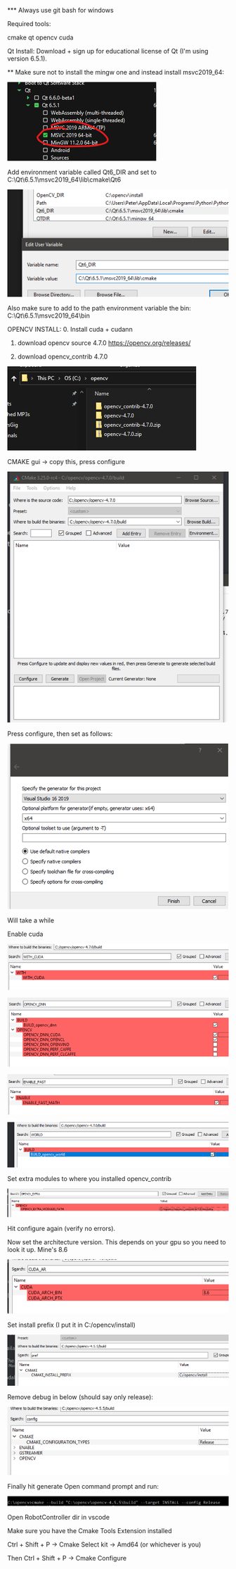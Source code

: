 *** Always use git bash for windows


Required tools:

cmake
qt
opencv
cuda

Qt Install:
Download + sign up for educational license of Qt (I'm using version 6.5.1).

** Make sure not to install the mingw one and instead install msvc2019_64:

![Alt text](doc_images/qt_image0.png)

Add environment variable called Qt6_DIR and set to C:\Qt\6.5.1\msvc2019_64\lib\cmake\Qt6

![Alt text](doc_images/qt_image1.png)


Also make sure to add to the path environment variable the bin:
C:\Qt\6.5.1\msvc2019_64\bin

OPENCV INSTALL:
0. Install cuda + cudann

1. download opencv source 4.7.0
https://opencv.org/releases/

2. download opencv_contrib 4.7.0

![Alt text](doc_images/image.png)

CMAKE gui -> copy this, press configure

![Alt text](doc_images/image2.png)

Press configure, then set as follows:

![Alt text](doc_images/image-0.png)

Will take a while

Enable cuda
	
![Alt text](doc_images/image-1.png)

![Alt text](doc_images/image-2.png)

![Alt text](doc_images/image-3.png)

![Alt text](doc_images/image-4.png)

Set extra modules to where you installed opencv_contrib

![Alt text](doc_images/image-5.png)

Hit configure again (verify no errors).

Now set the architecture version. This depends on your gpu so you need to look it up. Mine's 8.6

![Alt text](doc_images/image-6.png)

Set install prefix (I put it in C:/opencv/install)

![Alt text](doc_images/image-7.png)

Remove debug in below (should say only release):

![Alt text](doc_images/image-8.png)

Finally hit generate
Open command prompt and run:

![Alt text](doc_images/image-9.png)



Open RobotController dir in vscode

Make sure you have the Cmake Tools Extension installed

Ctrl + Shift + P -> Cmake Select kit -> Amd64 (or whichever is you)

Then Ctrl + Shift + P -> Cmake Configure